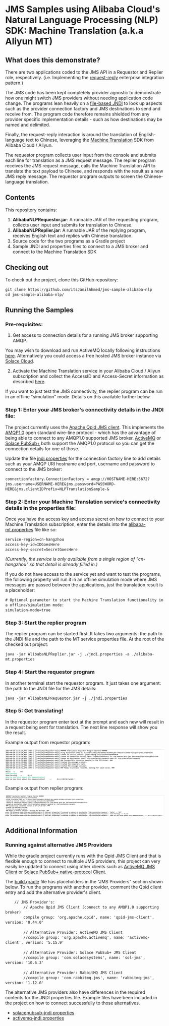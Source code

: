 # JMS Samples using Alibaba Cloud's Natural Language Processing (NLP) SDK: Machine Translation (a.k.a Aliyun MT)

## What does this demonstrate?

There are two applications coded to the JMS API in a Requestor and Replier role, respectively. (i.e. Implementing the [request-reply](https://www.enterpriseintegrationpatterns.com/patterns/messaging/RequestReplyJmsExample.html) enterprise integration pattern.)

The JMS code has been kept completely provider agnostic to demonstrate how one might switch JMS providers without needing application code change. The programs lean heavily on a [file-based JNDI](https://en.wikipedia.org/wiki/Java_Naming_and_Directory_Interface) to look up aspects such as the provider connection factory and JMS destinations to send and receive from. The program code therefore remains shielded from any provider specific implementation details - such as how destinations may be named and delimited.

Finally, the request-reply interaction is around the translation of English-language text to Chinese, leveraging the [Machine Translation](https://www.alibabacloud.com/products/machine-translation) SDK from Alibaba Cloud / Aliyun. 

The requestor program collects user input from the console and submits each line for translation as a JMS request message. The replier program receives the JMS request message, calls the Machine Translation API to translate the text payload to Chinese, and responds with the result as a new JMS reply message. The requestor program outputs to screen the Chinese-language translation.

## Contents

This repository contains:

1. **AlibabaNLPRequestor.jar**: A runnable JAR of the requesting program, collects user input and submits for translation to Chinese.
2. **AlibabaNLPReplier.jar**: A runnable JAR of the replying program, receives English text and replies with Chinese translation.
3. Source code for the two programs as a Gradle project
4. Sample JNDI and properties files to connect to a JMS broker and connect to the Machine Translation SDK

## Checking out

To check out the project, clone this GitHub repository:

```
git clone https://github.com/itsJamilAhmed/jms-sample-alibaba-nlp
cd jms-sample-alibaba-nlp/
```

## Running the Samples

### Pre-requisites:

1. Get access to connection details for a running JMS broker supporting AMQP. 

You may wish to download and run ActiveMQ locally following instructions [here](https://activemq.apache.org/getting-started).
Alternatively you could access a free hosted JMS broker instance via [Solace Cloud](https://solace.com/cloud/). 

2. Activate the Machine Translation service in your Alibaba Cloud / Aliyun subscription and collect the AccessID and Access-Secret information as described [here](https://www.alibabacloud.com/help/doc-detail/96384.htm). 

If you want to just test the JMS connectivity, the replier program can be run in an offline "simulation" mode. Details on this available further below.

### Step 1: Enter your JMS broker's connectivity details in the JNDI file:

The project currently uses the [Apache Qpid JMS client](https://qpid.apache.org/components/jms/index.html). This implements the [AMQP1.0](https://en.wikipedia.org/wiki/Advanced_Message_Queuing_Protocol) open standard wire-line protocol - which has the advantage of being able to connect to any AMQP1.0 supported JMS broker.
[ActiveMQ](https://activemq.apache.org/) or [Solace PubSub+](https://solace.com/) both support the AMQP1.0 protocol so you can get the connection details for one of those.

Update the file [jndi.properties](jndi.properties) for the connection factory line to add details such as your AMQP URI hostname and port, username and password to connect to the JMS broker:

```
connectionfactory.ConnectionFactory = amqp://HOSTNAME-HERE:5672?jms.username=USERNAME-HERE&jms.password=PASSWORD-HERE&jms.clientIDPrefix=NLPTranslationSample-&
```


### Step 2: Enter your Machine Translation service's connectivity details in the properties file:

Once you have the access key and access secret on how to connect to your Machine Translation subscription, enter the details into the [alibaba-mt.properties](alibaba-mt.properties) file like so:

```
service-region=cn-hangzhou
access-key-id=IDGoesHere
access-key-secret=SecretGoesHere
```

_(Currently, the service is only available from a single region of "cn-hangzhou" so that detail is already filled in.)_

If you do not have access to the service yet and want to test the programs, the following property will run it in an offline simulation mode where JMS messages are passed between the applications, just the translation result is a placeholder:

```
# Optional parameter to start the Machine Translation functionality in a offline/simulation mode:
simulation-mode=true
```

### Step 3: Start the replier program

The replier program can be started first. It takes two arguments: the path to the JNDI file and the path to the MT service properties file. At the root of the checked out project:

```
java -jar AlibabaNLPReplier.jar -j ./jndi.properties -a ./alibaba-mt.properties
```

### Step 4: Start the requestor program

In another terminal start the requestor program. It just takes one argument: the path to the JNDI file for the JMS details:

```
java -jar AlibabaNLPRequestor.jar -j ./jndi.properties
```

### Step 5: Get translating!

In the requestor program enter text at the prompt and each new will result in a request being sent for translation. The next line response will show you the result.

Example output from requestor program:

![Console output from AlibabaNLPRequestor.jar](images/requestor-console.jpg)


Example output from replier program:

![Console output from AlibabaNLPReplier.jar](images/replier-console.jpg)

## Additional Information

### Running against alternative JMS Providers 

While the gradle project currently runs with the Qpid JMS Client and that is flexible enough to connect to multiple JMS providers, this project can very easily be updated to connect using other clients such as [ActiveMQ JMS Client](https://mvnrepository.com/artifact/org.apache.activemq/activemq-client) or [Solace PubSub+ native-protocol Client](https://mvnrepository.com/artifact/com.solacesystems/sol-jms).

The [build.gradle](build.gradle) file has placeholders in the "JMS Providers" section shown below.
To run the programs with another provider, comment the Qpid client entry and add the alternative provider's client.

```
	// JMS Provider's:
		// Apache Qpid JMS Client (connect to any AMQP1.0 supporting broker)
		compile group: 'org.apache.qpid', name: 'qpid-jms-client', version: '0.44.0'
		
		// Alternative Provider: ActiveMQ JMS Client
		//compile group: 'org.apache.activemq', name: 'activemq-client', version: '5.15.9'
		
		// Alternative Provider: Solace PubSub+ JMS Client
		//compile group: 'com.solacesystems', name: 'sol-jms', version: '10.6.3'
		
		// Alternative Provider: RabbitMQ JMS Client
		//compile group: 'com.rabbitmq.jms', name: 'rabbitmq-jms', version: '1.12.0'

```

The alternative JMS providers also have differences in the required contents for the JNDI properties file.
Example files have been included in the project on how to connect successfully to those alternatives.

- [solacepubsub-jndi.properties](solacepubsub-jndi.properties)
- [activemq-jndi.properties](activemq-jndi.properties)











